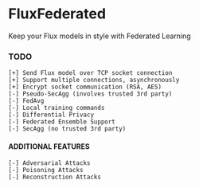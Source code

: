 # FluxFederated

Keep your Flux models in style with Federated Learning


### TODO

```
[+] Send Flux model over TCP socket connection
[+] Support multiple connections, asynchronously
[+] Encrypt socket communication (RSA, AES)
[-] Pseudo-SecAgg (involves trusted 3rd party)
[-] FedAvg
[-] Local training commands
[-] Differential Privacy
[-] Federated Ensemble Support
[-] SecAgg (no trusted 3rd party)
```

#### ADDITIONAL FEATURES

```
[-] Adversarial Attacks
[-] Poisoning Attacks
[-] Reconstruction Attacks
```
